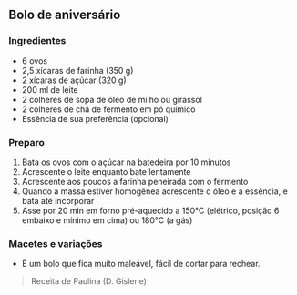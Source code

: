 ## Bolo de aniversário 

### Ingredientes

* 6 ovos
* 2,5 xícaras de farinha (350 g)
* 2 xícaras de açúcar (320 g)
* 200 ml de leite
* 2 colheres de sopa de óleo de milho ou girassol
* 2 colheres de chá de fermento em pó químico
* Essência de sua preferência (opcional)

### Preparo
1. Bata os ovos com o açúcar na batedeira por 10 minutos
2. Acrescente o leite enquanto bate lentamente
3. Acrescente aos poucos a farinha peneirada com o fermento
4. Quando a massa estiver homogênea acrescente o óleo e a essência, e bata até incorporar
5. Asse por 20 min em forno pré-aquecido a 150&deg;C (elétrico, posição 6 embaixo e mínimo em cima) ou 180&deg;C (a gás)

### Macetes e variações

* É um bolo que fica muito maleável, fácil de cortar para rechear. 

> Receita de Paulina (D. Gislene) 
